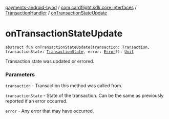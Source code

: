 [payments-android-byod](../../index.md) / [com.cardflight.sdk.core.interfaces](../index.md) / [TransactionHandler](index.md) / [onTransactionStateUpdate](./on-transaction-state-update.md)

# onTransactionStateUpdate

`abstract fun onTransactionStateUpdate(transaction: `[`Transaction`](../../com.cardflight.sdk.core/-transaction/index.md)`, transactionState: `[`TransactionState`](../../com.cardflight.sdk.core.enums/-transaction-state/index.md)`, error: `[`Error`](https://kotlinlang.org/api/latest/jvm/stdlib/kotlin/-error/index.html)`?): `[`Unit`](https://kotlinlang.org/api/latest/jvm/stdlib/kotlin/-unit/index.html)

Transaction state was updated or errored.

### Parameters

`transaction` - Transaction this method was called from.

`transactionState` - State of the transaction. Can be the same as previously reported if an error occurred.

`error` - Any error that may have occurred.